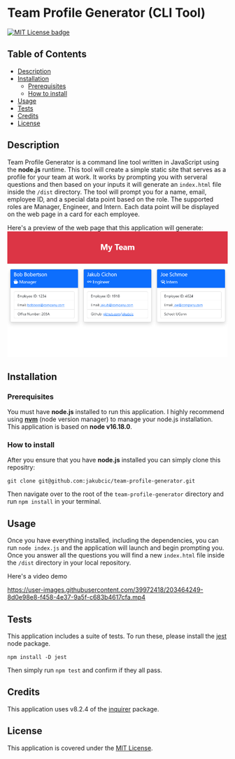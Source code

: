 # Team Profile Generator (CLI Tool)
[![MIT License badge](https://img.shields.io/badge/license-MIT-yellow.svg)](https://choosealicense.com/licenses/mit/)


## Table of Contents

- [Description](#description)
- [Installation](#installation)
    + [Prerequisites](#prerequisites)
    + [How to install](#how-to-install)
- [Usage](#usage)
- [Tests](#tests)
- [Credits](#credits)
- [License](#license)


## Description
Team Profile Generator is a command line tool written in JavaScript using the **node.js** runtime. This tool will create a simple static site that serves as a profile for your team at work. It works by prompting you with serveral questions and then based on your inputs it will generate an `index.html` file inside the `/dist` directory. The tool will prompt you for a name, email, employee ID, and a special data point based on the role. The supported roles are Manager, Engineer, and Intern. Each data point will be displayed on the web page in a card for each employee.

Here's a preview of the web page that this application will generate:
<br>
![sample image of application](./dist/sample-image.png)

## Installation
### Prerequisites
You must have **node.js** installed to run this application. I highly recommend using [**nvm**](https://github.com/nvm-sh/nvm) (node version manager) to manage your node.js installation.
<br>
This application is based on **node v16.18.0**.

### How to install
After you ensure that you have **node.js** installed you can simply clone this repositry:
```
git clone git@github.com:jakubcic/team-profile-generator.git
```

Then navigate over to the root of the `team-profile-generator` directory and run `npm install` in your terminal.

## Usage
Once you have everything installed, including the dependencies, you can run `node index.js` and the application will launch and begin prompting you. Once you answer all the questions you will find a new `index.html` file inside the `/dist` directory in your local repository.
<br>

Here's a video demo

https://user-images.githubusercontent.com/39972418/203464249-8d0e98e8-f458-4e37-9a5f-c683b4617cfa.mp4


## Tests
This application includes a suite of tests. To run these, please install the [jest](https://jestjs.io/) node package.
```
npm install -D jest
```
Then simply run `npm test` and confirm if they all pass.

## Credits
This application uses v8.2.4 of the [inquirer](https://www.npmjs.com/package/inquirer/v/8.2.4) package.


## License
This application is covered under the [MIT License](https://choosealicense.com/licenses/mit/).


